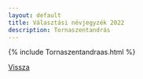 ```yaml
---
layout: default
title: Választási névjegyzék 2022
description: Tornaszentandrás
---
```


{% include Tornaszentandraas.html %}

[Vissza](./)